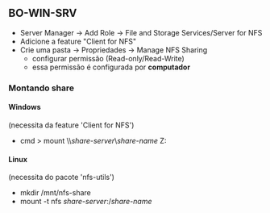 
## BO-WIN-SRV

- Server Manager -> Add Role -> File and Storage Services/Server for NFS
- Adicione a feature "Client for NFS"
- Crie uma pasta -> Propriedades -> Manage NFS Sharing 
	- configurar permissão (Read-only/Read-Write)
	- essa permissão é configurada por **computador** 
### Montando share

#### Windows
(necessita da feature 'Client for NFS')
- cmd > mount \\\\*share-server*\\*share-name* Z: 
#### Linux 
(necessita do pacote 'nfs-utils')
- mkdir /mnt/nfs-share
- mount -t nfs *share-server*:/*share-name*


